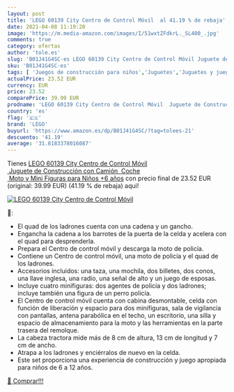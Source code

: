 ```yaml
---
layout: post
title: 'LEGO 60139 City Centro de Control Móvil  al 41.19 % de rebaja'
date: 2021-04-08 11:19:20
image: 'https://m.media-amazon.com/images/I/51wxtZFdkrL._SL400_.jpg'
comments: true
category: ofertas
author: 'tole.es'
slug: 'B01J41G4SC-es LEGO 60139 City Centro de Control Móvil Juguete de...'
sku: 'B01J41G4SC-es'
tags: [ 'Juegos de construcción para niños','Juguetes','Juguetes y juegos','lego', ]
actualPrice: 23.52 EUR
currency: EUR
price: 23.52
comparePrice: 39.99 EUR
prodname: 'LEGO 60139 City Centro de Control Móvil  Juguete de Construcción con Camión  Coche  Moto y Mini Figuras para Niños +6 años'
country: 'es'
flag: '🇪🇸'
brand: 'LEGO'
buyurl: 'https://www.amazon.es/dp/B01J41G4SC/?tag=tolees-21'
descuento: '41.19'
average: '31.8183378016087'
---
```


Tienes [LEGO 60139 City Centro de Control Móvil  Juguete de Construcción con Camión  Coche  Moto y Mini Figuras para Niños +6 años](https://www.amazon.es/dp/B01J41G4SC/?tag=tolees-21) con precio final de  23.52 EUR (original: 39.99 EUR) (41.19 %  de rebaja) aqui!

[![LEGO 60139 City Centro de Control Móvil ](https://m.media-amazon.com/images/I/51wxtZFdkrL._SL400_.jpg)](https://www.amazon.es/dp/B01J41G4SC/?tag=tolees-21)

🔎:

- El quad de los ladrones cuenta con una cadena y un gancho.
- Engancha la cadena a los barrotes de la puerta de la celda y acelera con el quad para desprenderla.
- Prepara el Centro de control móvil y descarga la moto de policía.
- Contiene un Centro de control móvil, una moto de policía y el quad de los ladrones.
- Accesorios incluidos: una taza, una mochila, dos billetes, dos conos, una llave inglesa, una radio, una señal de alto y un juego de esposas.
- Incluye cuatro minifiguras: dos agentes de policía y dos ladrones; incluye también una figura de un perro policía.
- El Centro de control móvil cuenta con cabina desmontable, celda con función de liberación y espacio para dos minifiguras, sala de vigilancia con pantallas, antena parabólica en el techo, un escritorio, una silla y espacio de almacenamiento para la moto y las herramientas en la parte trasera del remolque.
- La cabeza tractora mide más de 8 cm de altura, 13 cm de longitud y 7 cm de ancho.
- Atrapa a los ladrones y enciérralos de nuevo en la celda.
- Este set proporciona una experiencia de construcción y juego apropiada para niños de 6 a 12 años.

[🛒 Comprar!!!](https://www.amazon.es/dp/B01J41G4SC/?tag=tolees-21)
